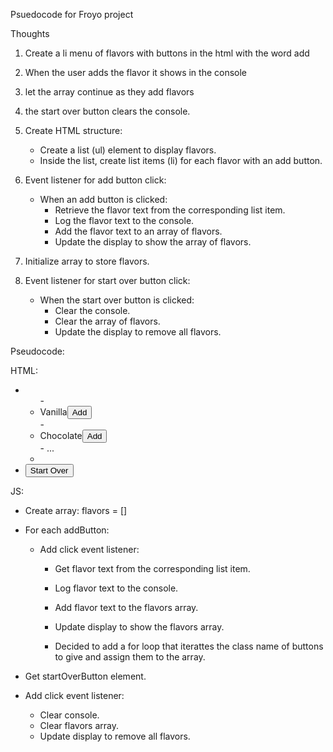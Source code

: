 Psuedocode for Froyo project

Thoughts 
1. Create a li menu of flavors with buttons in the html with the word add
2. When the user adds the flavor it shows in the console
3. let the array continue as they add flavors
4. the start over button clears the console.

1. Create HTML structure:
   - Create a list (ul) element to display flavors.
   - Inside the list, create list items (li) for each flavor with an add button.

2. Event listener for add button click:
   - When an add button is clicked:
     - Retrieve the flavor text from the corresponding list item.
     - Log the flavor text to the console.
     - Add the flavor text to an array of flavors.
     - Update the display to show the array of flavors.

3. Initialize array to store flavors.

4. Event listener for start over button click:
   - When the start over button is clicked:
     - Clear the console.
     - Clear the array of flavors.
     - Update the display to remove all flavors.

Pseudocode:

HTML:
- <ul id="flavorsList">
  - <li>Vanilla<button class="addButton">Add</button></li>
  - <li>Chocolate<button class="addButton">Add</button></li>
  - ...
- </ul>
- <button id="startOver">Start Over</button>

JS:
- Create array: flavors = []

- For each addButton:
  - Add click event listener:
    - Get flavor text from the corresponding list item.
    - Log flavor text to the console.
    - Add flavor text to the flavors array.
    - Update display to show the flavors array.

    - Decided to add a for loop that iterattes the class name of buttons to give and assign them to the array.

- Get startOverButton element.
- Add click event listener:
  - Clear console.
  - Clear flavors array.
  - Update display to remove all flavors.
